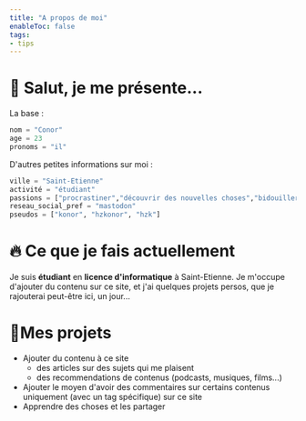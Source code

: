 ```yaml
---
title: "A propos de moi"
enableToc: false
tags:
- tips
---
```


# 👋 Salut, je me présente...

La base : 
```python
nom = "Conor"
age = 23
pronoms = "il"
```

D'autres petites informations sur moi :
```python
ville = "Saint-Etienne"
activité = "étudiant"
passions = ["procrastiner","découvrir des nouvelles choses","bidouiller des trucs"]
reseau_social_pref = "mastodon"
pseudos = ["konor", "hzkonor", "hzk"]
```

# 🔥 Ce que je fais actuellement

Je suis **étudiant** en **licence d'informatique** à Saint-Etienne. Je m'occupe d'ajouter du contenu sur ce site, et j'ai quelques projets persos, que je rajouterai peut-être ici, un jour...

# 🔮Mes projets

- Ajouter du contenu à ce site
	- des articles sur des sujets qui me plaisent
	- des recommendations de contenus (podcasts, musiques, films...)
- Ajouter le moyen d'avoir des commentaires sur certains contenus uniquement (avec un tag spécifique) sur ce site
- Apprendre des choses et les partager
